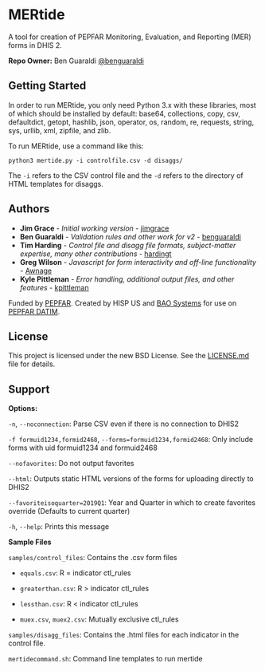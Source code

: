 # MERtide

A tool for creation of PEPFAR Monitoring, Evaluation, and Reporting (MER) forms in DHIS 2.

**Repo Owner:** Ben Guaraldi [@benguaraldi](https://github.com/benguaraldi)

## Getting Started

In order to run MERtide, you only need Python 3.x with these libraries, most of which should be installed by default: base64, collections, copy, csv, defaultdict, getopt, hashlib, json, operator, os, random, re, requests, string, sys, urllib, xml, zipfile, and zlib.

To run MERtide, use a command like this:
```
python3 mertide.py -i controlfile.csv -d disaggs/
```

The ```-i``` refers to the CSV control file and the ```-d``` refers to the directory of HTML templates for disaggs.

## Authors

* **Jim Grace** - *Initial working version* - [jimgrace](https://github.com/jimgrace)
* **Ben Guaraldi** - *Validation rules and other work for v2* - [benguaraldi](https://github.com/benguaraldi)
* **Tim Harding** - *Control file and disagg file formats, subject-matter expertise, many other contributions* - [hardingt](https://github.com/hardingt)
* **Greg Wilson** - *Javascript for form interactivity and off-line functionality* - [Awnage](https://github.com/Awnage)
* **Kyle Pittleman** - *Error handling, additional output files, and other features* - [kpittleman](https://github.com/kpittleman)

Funded by [PEPFAR](https://pepfar.gov). Created by HISP US and [BAO Systems](https://baosystems.com/) for use on [PEPFAR DATIM](https://www.datim.org/).

## License

This project is licensed under the new BSD License. See the [LICENSE.md](LICENSE.md) file for details.

## Support

**Options:**
	 
`-n`, `--noconnection`: Parse CSV even if there is no connection to DHIS2
    
`-f formuid1234,formid2468`, `--forms=formuid1234,formid2468`: Only include forms with uid formuid1234 and formuid2468

`--nofavorites`: Do not output favorites

`--html`: Outputs static HTML versions of the forms for uploading directly to DHIS2

`--favoriteisoquarter=2019Q1`: Year and Quarter in which to create favorites override (Defaults to current quarter)

`-h`, `--help`: Prints this message

**Sample Files**

`samples/control_files`: Contains the .csv form files

- `equals.csv`: R = indicator ctl_rules

- `greaterthan.csv`: R > indicator ctl_rules

- `lessthan.csv`: R < indicator ctl_rules

- `muex.csv`, `muex2.csv`: Mutually exclusive ctl_rules

`samples/disagg_files`: Contains the .html files for each indicator in the control file.

`mertidecommand.sh`: Command line templates to run mertide
